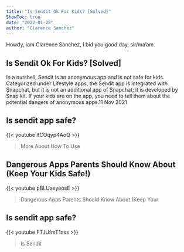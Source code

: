 ```yaml
---
title: "Is Sendit Ok For Kids? [Solved]"
ShowToc: true 
date: "2022-01-28"
author: "Clarence Sanchez" 
---
```


Howdy, iam Clarence Sanchez, I bid you good day, sir/ma’am.
## Is Sendit Ok For Kids? [Solved]
In a nutshell, Sendit is an anonymous app and is not safe for kids. Categorized under Lifestyle apps, the Sendit app is integrated with Snapchat, but it is not an additional app of Snapchat; it is developed by Snap kit. If your kids are on the app, you need to tell them about the potential dangers of anonymous apps.11 Nov 2021

## Is sendit app safe?
{{< youtube ltCOqyp4AoQ >}}
>More About How To Use 

## Dangerous Apps Parents Should Know About (Keep Your Kids Safe!)
{{< youtube pBLUaxyeosE >}}
>Dangerous Apps Parents Should Know About (Keep Your 

## Is sendit app safe?
{{< youtube FTJUfmT1nss >}}
>Is Sendit

